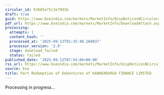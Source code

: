 ```yaml
---
circular_id: 63685a75c3e79d1b
draft: true
guid: https://www.bseindia.com/markets/MarketInfo/DispNoticesNCirculars.aspx?Noticeid={F67B7D4D-5BC4-41DF-84B0-EEC154EF618D}&noticeno=20250912-32&dt=09/12/2025&icount=32&totcount=103&flag=0
pdf_url: https://www.bseindia.com/markets/MarketInfo/DownloadAttach.aspx?id=20250912-32&attachedId=
processing:
  attempts: 1
  content_hash: ''
  processed_at: '2025-09-13T01:35:40.260037'
  processor_version: '2.0'
  stage: download_failed
  status: failed
published_date: '2025-09-12T07:54:06+00:00'
rss_url: https://www.bseindia.com/markets/MarketInfo/DispNoticesNCirculars.aspx?Noticeid={F67B7D4D-5BC4-41DF-84B0-EEC154EF618D}&noticeno=20250912-32&dt=09/12/2025&icount=32&totcount=103&flag=0
source: bse
title: Part Redemption of Debentures of KANAKADURGA FINANCE LIMITED
---
```


Processing in progress...